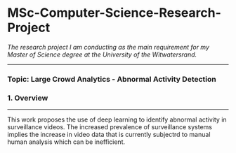 # MSc-Computer-Science-Research-Project

*The research project I am conducting as the main requirement for my Master of Science degree at the University of the Witwatersrand.*

-------------------------------------------------------------------------------------------
### Topic: Large Crowd Analytics - Abnormal Activity Detection

### 1. Overview 
__________________
This work proposes the use of deep learning to identify abnormal activity in surveillance videos.
The increased prevalence of surveillance systems implies the increase in video data that is currently subjectrd to manual human analysis which can be inefficient. 
